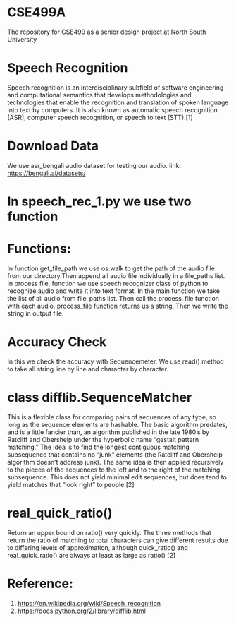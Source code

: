 # CSE499A

The repository for CSE499 as a senior design project at North South University

# Speech Recognition 
Speech recognition is an interdisciplinary subfield of software engineering and computational semantics that develops methodologies and technologies that enable the recognition and translation of spoken language into text by computers. It is also known as automatic speech recognition (ASR), computer speech recognition, or speech to text (STT).[1]

# Download Data

We use asr_bengali audio dataset for testing our audio. link:
https://bengali.ai/datasets/

 # In speech_rec_1.py we use two function

 # Functions:

In function get_file_path we use os.walk to get the path of the audio file from our directory.Then append all audio file individually in a file_paths list.
In process file, function we use speech recognizer class of python to recognize audio and write it into text format.
In the main function we take the list of all audio from file_paths list. Then call the process_file function with each audio. process_file function returns us a string.
Then we write the string in output file.   
  
# Accuracy Check

In this we check the accuracy with Sequencemeter. We use read() method to take all string line by line and character by character. 
 
 # class difflib.SequenceMatcher

This is a flexible class for comparing pairs of sequences of any type, so long as the sequence elements are hashable. The basic algorithm predates, and is a little fancier than,  an algorithm published in the late 1980’s by Ratcliff and Obershelp under the hyperbolic name “gestalt pattern matching.” The idea is to find the longest contiguous matching   subsequence that contains no “junk” elements (the Ratcliff and Obershelp algorithm doesn’t address junk). The same idea is then applied recursively to the pieces of the sequences to the left and to the right of the matching subsequence. This does not yield minimal edit sequences, but does tend to yield matches that “look right” to people.[2]

# real_quick_ratio() 

Return an upper bound on ratio() very quickly. The three methods that return the ratio of matching to total characters can give different results due to differing levels of approximation, although quick_ratio() and real_quick_ratio() are always at least as large as ratio() [2] 

# Reference: 
1. https://en.wikipedia.org/wiki/Speech_recognition
2. https://docs.python.org/2/library/difflib.html
